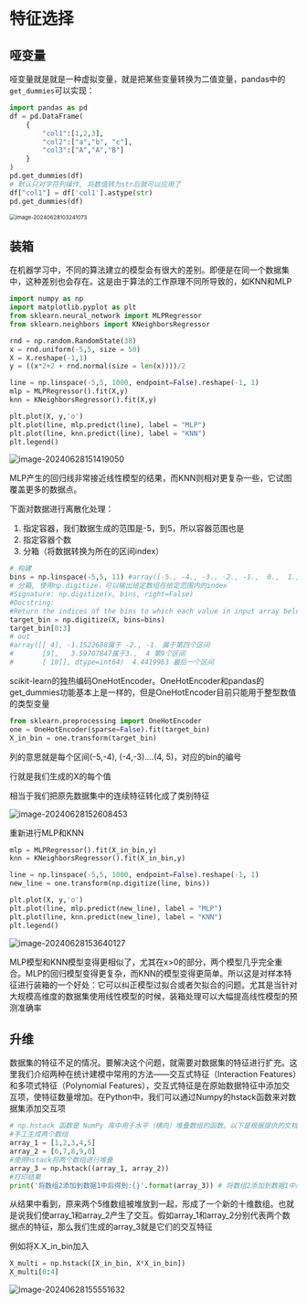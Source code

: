 # 特征选择

## 哑变量

哑变量就是就是一种虚拟变量，就是把某些变量转换为二值变量，pandas中的`get_dummies`可以实现：

```python
import pandas as pd
df = pd.DataFrame(
    {
        "col1":[1,2,3],
        "col2":["a","b", "c"],
        "col3":["A","A","B"]
    }
)
pd.get_dummies(df)
# 默认只对字符列操作, 将数值转为str后就可以应用了
df["col1"] = df['col1'].astype(str)
pd.get_dummies(df)
```

<img src="https://51catgithubio.oss-cn-beijing.aliyuncs.com/image-20240628103241073.png" alt="image-20240628103241073" style="zoom:67%;" />

## 装箱

在机器学习中，不同的算法建立的模型会有很大的差别。即便是在同一个数据集中，这种差别也会存在。这是由于算法的工作原理不同所导致的，如KNN和MLP

```python
import numpy as np
import matplotlib.pyplot as plt
from sklearn.neural_network import MLPRegressor
from sklearn.neighbors import KNeighborsRegressor

rnd = np.random.RandomState(38)
x = rnd.uniform(-5,5, size = 50)
X = X.reshape(-1,1)
y = ((x*2+2 + rnd.normal(size = len(x))))/2

line = np.linspace(-5,5, 1000, endpoint=False).reshape(-1, 1)
mlp = MLPRegressor().fit(X,y)
knn = KNeighborsRegressor().fit(X,y)

plt.plot(X, y,'o')
plt.plot(line, mlp.predict(line), label = "MLP")
plt.plot(line, knn.predict(line), label = "KNN")
plt.legend()
```

![image-20240628151419050](https://51catgithubio.oss-cn-beijing.aliyuncs.com/image-20240628151419050.png)

MLP产生的回归线非常接近线性模型的结果，而KNN则相对更复杂一些，它试图覆盖更多的数据点。

下面对数据进行离散化处理：

1. 指定容器，我们数据生成的范围是-5，到5，所以容器范围也是
2. 指定容器个数
3. 分箱（将数据转换为所在的区间index）

```python
# 构建
bins = np.linspace(-5,5, 11) #array([-5., -4., -3., -2., -1.,  0.,  1.,  2.,  3.,  4.,  5.])
# 分箱, 使用np.digitize，可以输出给定数组在给定范围内的index
#Signature: np.digitize(x, bins, right=False)
#Docstring:
#Return the indices of the bins to which each value in input array belongs.
target_bin = np.digitize(X, bins=bins)
target_bin[0:3]
# out
#array([[ 4], -1.1522688属于 -2., -1. 属于第四个区间
#       [9],   3.59707847属于3.,  4 第9个区间
#       [ 10]], dtype=int64)  4.4419963 最后一个区间
```

scikit-learn的独热编码OneHotEncoder。OneHotEncoder和pandas的get_dummies功能基本上是一样的，但是OneHotEncoder目前只能用于整型数值的类型变量

```python
from sklearn.preprocessing import OneHotEncoder
one = OneHotEncoder(sparse=False).fit(target_bin)
X_in_bin = one.transform(target_bin)
```

列的意思就是每个区间(-5,-4), (-4,-3)....(4, 5)，对应的bin的编号

行就是我们生成的X的每个值

相当于我们把原先数据集中的连续特征转化成了类别特征

![image-20240628152608453](https://51catgithubio.oss-cn-beijing.aliyuncs.com/image-20240628152608453.png)



重新进行MLP和KNN

```python
mlp = MLPRegressor().fit(X_in_bin,y)
knn = KNeighborsRegressor().fit(X_in_bin,y)

line = np.linspace(-5,5, 1000, endpoint=False).reshape(-1, 1)
new_line = one.transform(np.digitize(line, bins))

plt.plot(X, y,'o')
plt.plot(line, mlp.predict(new_line), label = "MLP")
plt.plot(line, knn.predict(new_line), label = "KNN")
plt.legend()
```

![image-20240628153640127](https://51catgithubio.oss-cn-beijing.aliyuncs.com/image-20240628153640127.png)

MLP模型和KNN模型变得更相似了，尤其在x>0的部分，两个模型几乎完全重合。MLP的回归模型变得更复杂，而KNN的模型变得更简单。所以这是对样本特征进行装箱的一个好处：它可以纠正模型过拟合或者欠拟合的问题。尤其是当针对大规模高维度的数据集使用线性模型的时候，装箱处理可以大幅提高线性模型的预测准确率

## 升维

数据集的特征不足的情况。要解决这个问题，就需要对数据集的特征进行扩充。这里我们介绍两种在统计建模中常用的方法——交互式特征（Interaction Features）和多项式特征（Polynomial Features），交互式特征是在原始数据特征中添加交互项，使特征数量增加。在Python中，我们可以通过Numpy的hstack函数来对数据集添加交互项

```python
# np.hstack 函数是 NumPy 库中用于水平（横向）堆叠数组的函数。以下是根据提供的文档字符串对该函数的中文解释和使用示例：
#手工生成两个数组
array_1 = [1,2,3,4,5]
array_2 = [6,7,8,9,0]
#使用hstack将两个数组进行堆叠
array_3 = np.hstack((array_1, array_2))
#打印结果
print('将数组2添加到数据1中后得到:{}'.format(array_3)) # 将数组2添加到数据1中后得到:[1 2 3 4 5 6 7 8 9 0]
```

从结果中看到，原来两个5维数组被堆放到一起，形成了一个新的十维数组。也就是说我们使array_1和array_2产生了交互。假如array_1和array_2分别代表两个数据点的特征，那么我们生成的array_3就是它们的交互特征

例如将X.X_in_bin加入

```python
X_multi = np.hstack([X_in_bin, X*X_in_bin])
X_multi[0:4]
```

![image-20240628155551632](https://51catgithubio.oss-cn-beijing.aliyuncs.com/image-20240628155551632.png)





